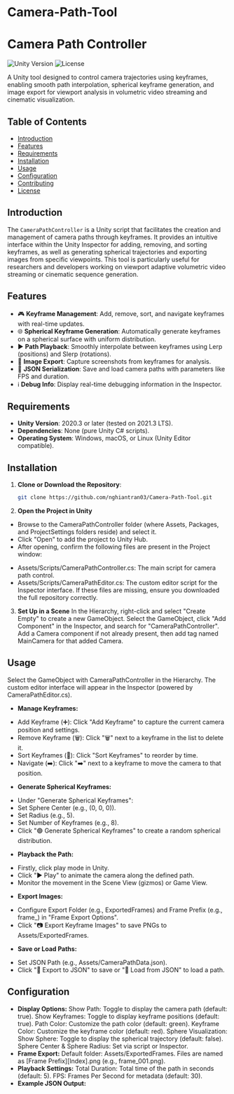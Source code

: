 # Camera-Path-Tool
# Camera Path Controller

![Unity Version](https://img.shields.io/badge/Unity-2020.3%2B-blue.svg) ![License](https://img.shields.io/badge/License-MIT-green.svg)

A Unity tool designed to control camera trajectories using keyframes, enabling smooth path interpolation, spherical keyframe generation, and image export for viewport analysis in volumetric video streaming and cinematic visualization.

## Table of Contents
- [Introduction](#introduction)
- [Features](#features)
- [Requirements](#requirements)
- [Installation](#installation)
- [Usage](#usage)
- [Configuration](#configuration)
- [Contributing](#contributing)
- [License](#license)

## Introduction
The `CameraPathController` is a Unity script that facilitates the creation and management of camera paths through keyframes. It provides an intuitive interface within the Unity Inspector for adding, removing, and sorting keyframes, as well as generating spherical trajectories and exporting images from specific viewpoints. This tool is particularly useful for researchers and developers working on viewport adaptive volumetric video streaming or cinematic sequence generation.

## Features
- 🎮 **Keyframe Management**: Add, remove, sort, and navigate keyframes with real-time updates.
- 🌐 **Spherical Keyframe Generation**: Automatically generate keyframes on a spherical surface with uniform distribution.
- ▶️ **Path Playback**: Smoothly interpolate between keyframes using Lerp (positions) and Slerp (rotations).
- 📸 **Image Export**: Capture screenshots from keyframes for analysis.
- 📂 **JSON Serialization**: Save and load camera paths with parameters like FPS and duration.
- ℹ️ **Debug Info**: Display real-time debugging information in the Inspector.

## Requirements
- **Unity Version**: 2020.3 or later (tested on 2021.3 LTS).
- **Dependencies**: None (pure Unity C# scripts).
- **Operating System**: Windows, macOS, or Linux (Unity Editor compatible).

## Installation
1. **Clone or Download the Repository**:
   ```bash
   git clone https://github.com/nghiantran03/Camera-Path-Tool.git
2. **Open the Project in Unity**
- Browse to the CameraPathController folder (where Assets, Packages, and ProjectSettings folders reside) and select it.
- Click "Open" to add the project to Unity Hub.
- After opening, confirm the following files are present in the Project window:
+ Assets/Scripts/CameraPathController.cs: The main script for camera path control.
+ Assets/Scripts/CameraPathEditor.cs: The custom editor script for the Inspector interface. If these files are missing, ensure you downloaded the full repository correctly.
3. **Set Up in a Scene**
In the Hierarchy, right-click and select "Create Empty" to create a new GameObject.
Select the GameObject, click "Add Component" in the Inspector, and search for "CameraPathController".
Add a Camera component if not already present, then add tag named MainCamera for that added Camera.
## Usage
Select the GameObject with CameraPathController in the Hierarchy.
The custom editor interface will appear in the Inspector (powered by CameraPathEditor.cs).
- **Manage Keyframes:**
+ Add Keyframe (➕): Click "Add Keyframe" to capture the current camera position and settings.
+ Remove Keyframe (🗑️): Click "🗑️" next to a keyframe in the list to delete it.
+ Sort Keyframes (🔄): Click "Sort Keyframes" to reorder by time.
+ Navigate (➡️): Click "➡️" next to a keyframe to move the camera to that position.
- **Generate Spherical Keyframes:**
+ Under "Generate Spherical Keyframes":
+ Set Sphere Center (e.g., (0, 0, 0)).
+ Set Radius (e.g., 5).
+ Set Number of Keyframes (e.g., 8).
+ Click "🟢 Generate Spherical Keyframes" to create a random spherical distribution.
- **Playback the Path:**
+ Firstly, click play mode in Unity.
+ Click "▶️ Play" to animate the camera along the defined path.
+ Monitor the movement in the Scene View (gizmos) or Game View.
- **Export Images:**
+ Configure Export Folder (e.g., ExportedFrames) and Frame Prefix (e.g., frame_) in "Frame Export Options".
+ Click "📷 Export Keyframe Images" to save PNGs to Assets/ExportedFrames.
- **Save or Load Paths:**
+ Set JSON Path (e.g., Assets/CameraPathData.json).
+ Click "💾 Export to JSON" to save or "📂 Load from JSON" to load a path.
## Configuration
- **Display Options:**
Show Path: Toggle to display the camera path (default: true).
Show Keyframes: Toggle to display keyframe positions (default: true).
Path Color: Customize the path color (default: green).
Keyframe Color: Customize the keyframe color (default: red).
Sphere Visualization:
Show Sphere: Toggle to display the spherical trajectory (default: false).
Sphere Center & Sphere Radius: Set via script or Inspector.
- **Frame Export:**
Default folder: Assets/ExportedFrames.
Files are named as [Frame Prefix][Index].png (e.g., frame_001.png).
- **Playback Settings:**
Total Duration: Total time of the path in seconds (default: 5).
FPS: Frames Per Second for metadata (default: 30).
- **Example JSON Output:**

